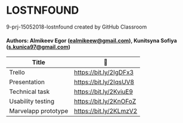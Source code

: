 # LOSTNFOUND
9-prj-15052018-lostnfound created by GitHub Classroom

#### Authors: Almikeev Egor (ealmikeew@gmail.com), Kunitsyna Sofiya (s.kunica97@gmail.com)

Title | :metal:
------------ | -------------
Trello              | https://bit.ly/2IgDFx3
Presentation        | https://bit.ly/2IqsUV8
Technical task      | https://bit.ly/2KviuE9
Usability testing   | https://bit.ly/2KnOFoZ
Marvelapp prototype | https://bit.ly/2KLmzV2
